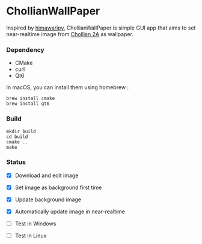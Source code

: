# ChollianWallPaper

Inspired by [himawaripy](https://github.com/boramalper/himawaripy), ChollianWallPaper is simple GUI app that aims to set near-realtime image from [Chollian 2A](https://en.wikipedia.org/wiki/Chollian) as wallpaper.


### Dependency

- CMake
- curl
- Qt6

In macOS, you can install them using homebrew :

    brew install cmake
    brew install qt6    


### Build
   
    mkdir build
    cd build
    cmake ..
    make
    
    
### Status

- [x] Download and edit image
- [x] Set image as background first time
- [x] Update background image
- [x] Automatically update image in near-realtime
- [ ] Test in Windows
- [ ] Test in Linux


